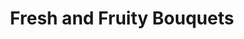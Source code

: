 ---
title: "Fresh and Fruity Bouquets"
url: /mineral-wells/fresh-and-fruity-bouquets/
shop: deli
---